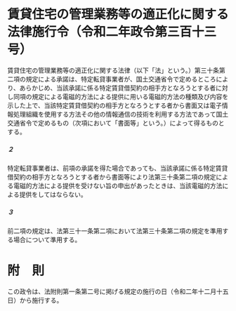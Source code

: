 # 賃貸住宅の管理業務等の適正化に関する法律施行令（令和二年政令第三百十三号）
賃貸住宅の管理業務等の適正化に関する法律（以下「法」という。）第三十条第二項の規定による承諾は、特定転貸事業者が、国土交通省令で定めるところにより、あらかじめ、当該承諾に係る特定賃貸借契約の相手方となろうとする者に対し同項の規定による電磁的方法による提供に用いる電磁的方法の種類及び内容を示した上で、当該特定賃貸借契約の相手方となろうとする者から書面又は電子情報処理組織を使用する方法その他の情報通信の技術を利用する方法であって国土交通省令で定めるもの（次項において「書面等」という。）によって得るものとする。
##### ２
特定転貸事業者は、前項の承諾を得た場合であっても、当該承諾に係る特定賃貸借契約の相手方となろうとする者から書面等により法第三十条第二項の規定による電磁的方法による提供を受けない旨の申出があったときは、当該電磁的方法による提供をしてはならない。
##### ３
前二項の規定は、法第三十一条第二項において法第三十条第二項の規定を準用する場合について準用する。
# 附　則
この政令は、法附則第一条第二号に掲げる規定の施行の日（令和二年十二月十五日）から施行する。
